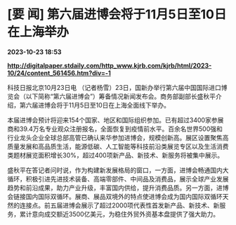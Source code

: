 # [要 闻] 第六届进博会将于11月5日至10日在上海举办

**2023-10-23 18:53**

**http://digitalpaper.stdaily.com/http_www.kjrb.com/kjrb/html/2023-10/24/content_561456.htm?div=-1**

 科技日报北京10月23日电 （记者杨雪）23日，国新办举行第六届中国国际进口博览会（以下简称“第六届进博会”）筹备情况新闻发布会。商务部副部长盛秋平介绍，第六届进博会将于11月5日至10日在上海全面线下举办。

 本届进博会预计将迎来154个国家、地区和国际组织参加。已有超过3400家参展商和39.4万名专业观众注册报名，全面恢复到疫情前水平。百余名世界500强和行业龙头企业全球总部高管已确认来华参加进博会，规模创新高。展区设置聚焦高质量发展和高品质生活，能源低碳、人工智能等科技前沿类展览专区以及生活消费类题材展览面积增长30%，超过400项新产品、新技术、新服务将被集中展示。

 盛秋平在答记者问时说，作为构建新发展格局的窗口，一方面，进博会畅通国内大循环，积极引进先进技术装备、高端零部件、中间品及消费品，展示全球产业发展趋势和前沿成果，助力产业升级，丰富国内供给，提升消费品质。另一方面，进博会链接国内国际双循环。展商、展品双境外的特点使进博会成为国内国际双循环天然的连接点。前五届进博会展示了超过2000项代表性首发新产品、新技术、新服务，累计意向成交额近3500亿美元，为稳住外贸外资基本盘提供了强大助力。